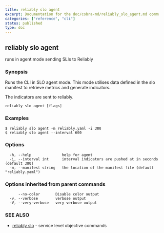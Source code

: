 ```yaml
---
title: reliably slo agent
excerpt: Documentation for the doc/cobra-md/reliably_slo_agent.md command in the Reliably CLI
categories: ["reference", "cli"]
status: published
type: doc
---
```

## reliably slo agent

runs in agent mode sending SLIs to Reliably

### Synopsis

Runs the CLI in SLO agent mode. This mode utilises data defined
in the slo manifest to retrieve metrics and generate indicators.

The indicators are sent to reliably.

```
reliably slo agent [flags]
```

### Examples

```
$ reliably slo agent -m reliably.yaml -i 300
$ reliably slo agent --interval 600
```

### Options

```
  -h, --help              help for agent
  -i, --interval int      interval indicators are pushed at in seconds (default 300)
  -m, --manifest string   the location of the manifest file (default "reliably.yaml")
```

### Options inherited from parent commands

```
      --no-color       Disable color output
  -v, --verbose        verbose output
  -V, --very-verbose   very verbose output
```

### SEE ALSO

* [reliably slo](/docs/reference/cli/reliably-slo/)	 - service level objective commands

